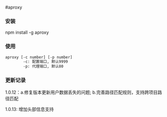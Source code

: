 #aproxy

### 安装

npm install -g aproxy

### 使用

````bash
aproxy [-c number] [-p number]
        -c: 配置端口, 默认9999
        -p: 代理端口, 默认80
````

### 更新记录
1.0.12：a.修复版本更新用户数据丢失的问题; b.完善路径匹配规则，支持跨项目路径匹配

1.0.13: 增加头部信息支持
